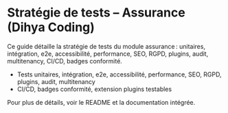 # Stratégie de tests – Assurance (Dihya Coding)

Ce guide détaille la stratégie de tests du module assurance : unitaires, intégration, e2e, accessibilité, performance, SEO, RGPD, plugins, audit, multitenancy, CI/CD, badges conformité.

- Tests unitaires, intégration, e2e, accessibilité, performance, SEO, RGPD, plugins, audit, multitenancy
- CI/CD, badges conformité, extension plugins testables

Pour plus de détails, voir le README et la documentation intégrée.
